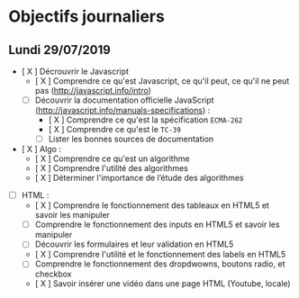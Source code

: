 # Objectifs journaliers

## Lundi 29/07/2019


* [ X ] Décrouvrir le Javascript
  * [ X ] Comprendre ce qu'est Javascript, ce qu'il peut, ce qu'il ne peut pas (http://javascript.info/intro)
  * [  ] Découvrir la documentation officielle JavaScript (http://javascript.info/manuals-specifications) : 
    * [ X ] Comprendre ce qu'est la spécification `ECMA-262`
    * [ X ] Comprendre ce qu'est le `TC-39`
    * [  ] Lister les bonnes sources de documentation

* [ X ] Algo : 
  * [ X ] Comprendre ce qu'est un algorithme
  * [ X ] Comprendre l'utilité des algorithmes
  * [ X ] Déterminer l'importance de l’étude des algorithmes

* [  ] HTML :
  * [ X ] Comprendre le fonctionnement des tableaux en HTML5 et savoir les manipuler
  * [  ] Comprendre le fonctionnement des inputs en HTML5 et savoir les manipuler
  * [  ] Découvrir les formulaires et leur validation en HTML5
  * [ X ] Comprendre l'utilité et le fonctionnement des labels en HTML5
  * [  ] Comprendre le fonctionnement des dropdwowns, boutons radio, et checkbox
  * [ X ] Savoir insérer une vidéo dans une page HTML (Youtube, locale)
